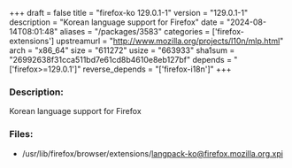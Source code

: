 +++
draft = false
title = "firefox-ko 129.0.1-1"
version = "129.0.1-1"
description = "Korean language support for Firefox"
date = "2024-08-14T08:01:48"
aliases = "/packages/3583"
categories = ['firefox-extensions']
upstreamurl = "http://www.mozilla.org/projects/l10n/mlp.html"
arch = "x86_64"
size = "611272"
usize = "663933"
sha1sum = "26992638f31cca511bd7e61cd8b4610e8eb127bf"
depends = "['firefox>=129.0.1']"
reverse_depends = "['firefox-i18n']"
+++
### Description: 
Korean language support for Firefox

### Files: 
* /usr/lib/firefox/browser/extensions/langpack-ko@firefox.mozilla.org.xpi
